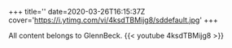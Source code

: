 +++
title=''
date=2020-03-26T16:15:37Z
cover='https://i.ytimg.com/vi/4ksdTBMijg8/sddefault.jpg'
+++

All content belongs to GlennBeck.
{{< youtube 4ksdTBMijg8 >}}
